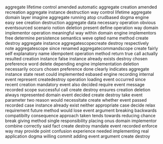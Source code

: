 aggregate lifetime control amended automatic aggregate creation amended recreation aggregate instance destruction way control lifetime aggregate domain layer imagine aggregate running atop crudbased dogma engine easy see creation destruction aggregate data necessary operation obvious eventsourced scenario notion deletion present define operation way domain implementor operation meaningful way within domain engine implementors free determine persistence semantics weve opted name method create destroy aggregate instance aggregatescopecreate destroy respectively note aggregatescope since renamed aggregatecommandscope create fairly self explanatory name idempotent operation method return true call actually resulted creation instance false instance already exists destroy chosen preference word delete depending engine implementation deletion necessarily occurs chosen preference done clearly indicates aggregate instance state reset could implemented esbased engine recording internal event represent createdestroy operation loading event occurred since recent creation mandatory event also decided require event message recorded scope successful call create destroy ensures creation deletion always represented domain event decided create destroy take event parameter two reason would necessitate create whether event passed recorded case instance already exist neither appropriate case decide relax requirement future method would lose event argument breaking backwards compatibilty consequence approach taken tends towards reducing chance break giving method single responsibility placing onus domain implementor combine correctly said fact create destroy mandate event recorded enforce way may provide point confusion experience needed implementing real application dogma willing commit adding event argument create destroy